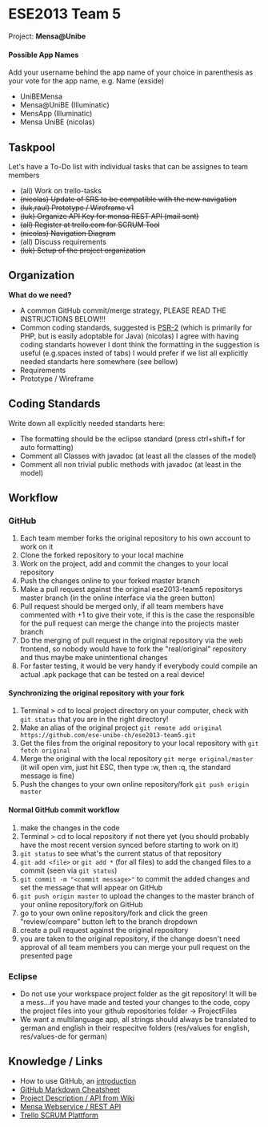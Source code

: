 # ESE2013 Team 5

Project: **Mensa@Unibe**

#### Possible App Names

Add your username behind the app name of your choice in parenthesis as your vote for the app name, e.g. Name (exside)

- UniBEMensa
- Mensa@UniBE (Illuminatic)
- MensApp (Illuminatic)
- Mensa UniBE (nicolas)



## Taskpool

Let's have a To-Do list with individual tasks that can be assignes to team members
- (all) Work on trello-tasks
- ~~(nicolas) Update of SRS to be compatible with the new navigation~~
- ~~(luk,raul) Prototype / Wireframe v1~~
- ~~(luk) Organize API Key for mensa REST API (mail sent)~~
- ~~(all) Register at trello.com for SCRUM Tool~~
- ~~(nicolas) Navigation Diagram~~
- (all) Discuss requirements
- ~~(luk) Setup of the project organization~~


## Organization

**What do we need?**

- A common GitHub commit/merge strategy, PLEASE READ THE INSTRUCTIONS BELOW!!!
- Common coding standards, suggested is [PSR-2](https://github.com/php-fig/fig-standards/blob/master/accepted/PSR-2-coding-style-guide.md) (which is primarily for PHP, but is easily adoptable for Java)
(nicolas) I agree with having coding standarts however I dont think the formatting in the suggestion is useful (e.g.spaces insted of tabs) I would prefer if we list all explicitly needed standarts here somewhere (see bellow)
- Requirements
- Prototype / Wireframe


## Coding Standards

Write down all explicitly needed standarts here:

- The formatting should be the eclipse standard (press ctrl+shift+f for auto formatting)
- Comment all Classes with javadoc (at least all the classes of the model)
- Comment all non trivial public methods with javadoc (at least in the model)


## Workflow

### GitHub
1. Each team member forks the original repository to his own account to work on it
2. Clone the forked repository to your local machine
3. Work on the project, add and commit the changes to your local repository
4. Push the changes online to your forked master branch
5. Make a pull request against the original ese2013-team5 repositorys master branch (in the online interface via the green button)
6. Pull request should be merged only, if all team members have commented with +1 to give their vote, if this is the case the responsible for the pull request can merge the change into the projects master branch
7. Do the merging of pull request in the original repository via the web frontend, so nobody would have to fork the "real/original" repository and thus maybe make unintentional changes
8. For faster testing, it would be very handy if everybody could compile an actual .apk package that can be tested on a real device!

#### Synchronizing the original repository with your fork
1. Terminal > cd to local project directory on your computer, check with `git status` that you are in the right directory!
2. Make an alias of the original project `git remote add original https://github.com/ese-unibe-ch/ese2013-team5.git`
3. Get the files from the original repository to your local repository with `git fetch original`
4. Merge the original with the local repository `git merge original/master` (it will open vim, just hit ESC, then type :w, then :q, the standard message is fine)
5. Push the changes to your own online repository/fork `git push origin master`

#### Normal GitHub commit workflow
1. make the changes in the code
2. Terminal > cd to local repository if not there yet (you should probably have the most recent version synced before starting to work on it)
3. `git status` to see what's the current status of that repository
4. `git add <file>` or `git add *` (for all files) to add the changed files to a commit (seen via `git status`)
5. `git commit -m "<commit message>"` to commit the added changes and set the message that will appear on GitHub
6. `git push origin master` to upload the changes to the master branch of your online repository/fork on GitHub
7. go to your own online repository/fork and click the green "review/compare" button left to the branch dropdown
8. create a pull request against the original repository
9. you are taken to the original repository, if the change doesn't need approval of all team members you can merge your pull request on the presented page

### Eclipse
- Do not use your workspace project folder as the git repository! It will be a mess...if you have made and tested your changes to the code, copy the project files into your github repositories folder -> ProjectFiles
- We want a multilanguage app, all strings should always be translated to german and english in their respecitve folders (res/values for english, res/values-de for german)

## Knowledge / Links

- How to use GitHub, an [introduction](http://rogerdudler.github.io/git-guide/index.de.html)
- [GitHub Markdown Cheatsheet](https://github.com/adam-p/markdown-here/wiki/Markdown-Cheatsheet)
- [Project Description / API from Wiki](https://github.com/ese-unibe-ch/ese2013-wiki/wiki/Project-Mensa@Unibe)
- [Mensa Webservice / REST API](https://github.com/lexruee/Mensa-Webservice)
- [Trello SCRUM Plattform](https://trello.com/b/pS8FuRWx/team-5-mensa-unibe)
